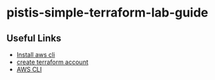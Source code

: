 # pistis-simple-terraform-lab-guide

## Useful Links
- [Install aws cli](https://docs.aws.amazon.com/cli/latest/userguide/getting-started-install.html)
- [create terraform account](https://app.terraform.io/public/signup/account)
- [AWS CLI](https://docs.aws.amazon.com/cli/v1/userguide/welcome-examples.html)

